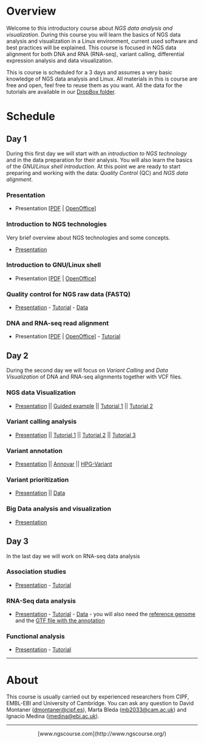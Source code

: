 # Overview

Welcome to this introductory course about _NGS data analysis and visualization_. During this course you will learn the basics of NGS data analysis and visualization in a Linux environment, current used software and best practices will be explained. This course is focused in NGS data alignment for both DNA and RNA (RNA-seq), variant calling, differential expression analysis and data visualization.

This is course is scheduled for a 3 days and assumes a very basic knowledge of NGS data analysis and Linux. All materials in this is course are free and open, feel free to reuse them as you want. All the data for the tutorials are available in our [DropBox folder](https://www.dropbox.com/sh/4qkqch7gyt888h7/AABD_i9ShwryfAqGeJ0yqqF3a).


# Schedule

## Day 1

During this first day we will start with an _introduction to NGS technology_ and in the data preparation for their analysis. You will also learn the basics of the _GNU/Linux shell introduction_. At this point we are ready to start preparing and working with the data: _Quality Control_ (QC) and _NGS data alignment_.

### Presentation
- Presentation [[PDF](Course_Materials/presentation/presentation_mda14.pdf) | [OpenOffice](Course_Materials/presentation/presentation_mda14.odp)]

### Introduction to NGS technologies
Very brief overview about NGS technologies and some concepts.
- [Presentation](Course_Materials/intro-ngs/ngs_introduction_mda14.pdf)

### Introduction to GNU/Linux shell
- Presentation [[PDF](Course_Materials/intro-linux/intro_Linux_mda14.pdf) | [OpenOffice](Course_Materials/intro-linux/intro_Linux_mda14.odp)]

### Quality control for NGS raw data (FASTQ)
- [Presentation](Course_Materials/quality_control/presentation/quality_control_presentation.pdf) - [Tutorial](Course_Materials/quality_control/tutorial/quality_control.html) - [Data](https://www.dropbox.com/sh/4qkqch7gyt888h7/AAAqebBSC6JgDGq4emwNORCaa/quality_control)


### DNA and RNA-seq read alignment
- Presentation [[PDF](Course_Materials/alignment/presentation/ngs-read-mapping-imedina-mda14.pdf) | [OpenOffice](Course_Materials/alignment/presentation/ngs-read-mapping-imedina-mda14.odp)] - [Tutorial](Course_Materials/alignment/tutorial/example.html)


## Day 2

During the second day we will focus on _Variant Calling_ and _Data Visualization_ of DNA and RNA-seq alignments together with VCF files. 

###  NGS data Visualization

- [Presentation](Course_Materials/visualization/presentation/2014-Cambridge_visualisation.pdf) || [Guided example](Course_Materials/visualization/tutorial/000_example.html) || [Tutorial 1](Course_Materials/visualization/tutorial/010_example.html) || [Tutorial 2](Course_Materials/visualization/tutorial/020_example.html)

### Variant calling analysis

- [Presentation](Course_Materials/variant_calling/presentation/2014-Cambridge_variant_calling.pdf) || [Tutorial 1](Course_Materials/variant_calling/tutorial/010_example.html) || [Tutorial 2](Course_Materials/variant_calling/tutorial/020_example.html) || [Tutorial 3](Course_Materials/variant_calling/tutorial/030_example.html)

### Variant annotation

- [Presentation](Course_Materials/variant_annotation/presentation/2014-Cambridge_variant_annotation.pdf) || [Annovar](Course_Materials/variant_annotation/tutorial/annovar.html) || [HPG-Variant](Course_Materials/variant_annotation/tutorial/hpg-variant.html)

### Variant prioritization

- [Presentation](Course_Materials/variant_prioritization/presentation/2014-Cambridge_variant_prioritization.pdf) || [Data](https://www.dropbox.com/sh/4qkqch7gyt888h7/AADPzrs9NGg0PjVqnwQocUJUa/annotation/hpg-variant/examples)

### Big Data analysis and visualization

- [Presentation](Course_Materials/variant_prioritization/presentation/2014-Cambridge_variant_prioritization.pdf)

## Day 3

In the last day we will work on RNA-seq data analysis

### Association studies

- [Presentation](Course_Materials/association_studies/presentation/association_studies_presentation.pdf) - [Tutorial](Course_Materials/association_studies/tutorial/association_studies.html)

### RNA-Seq data analysis

- [Presentation](Course_Materials/rna_seq/presentation/rna_seq.pdf) - [Tutorial](Course_Materials/rna_seq/tutorial/rna_seq.html) - [Data](https://www.dropbox.com/sh/4qkqch7gyt888h7/AAB77HfUPkiXBj1MmshjyKtYa/rna_seq) - you will also need the [reference genome](https://www.dropbox.com/s/3ci9yuh2hh9ck8g/f000_chr21_ref_genome_sequence.fa?dl=0) and the [GTF file with the annotation](https://www.dropbox.com/s/4r3tjwu840i1iio/f005_chr21_genome_annotation.gtf?dl=0)


### Functional analysis

- [Presentation](Course_Materials/functional/presentation/babelomics_data_analysis.pdf) - [Tutorial](http://bioinfo.cipf.es/babelomicstutorial/)


----

# About

This course is usually carried out by experienced researchers from CIPF, EMBL-EBI and University of Cambridge. You can ask any question to David Montaner (dmontaner@cipf.es), Marta Bleda (mb2033@cam.ac.uk) and Ignacio Medina (imedina@ebi.ac.uk).


----

<center>
[www.ngscourse.com](http://www.ngscourse.org/)
</center>
